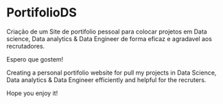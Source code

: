 # PortifolioDS

Criação de um Site de portifolio pessoal para colocar projetos em Data science, Data analytics & Data Engineer de forma eficaz e agradavel aos recrutadores.

Espero que gostem!

Creating a personal portifolio website for pull my projects in Data Science, Data analytics & Data Engineer efficiently and  helpful for the recruters.

Hope you enjoy it!
